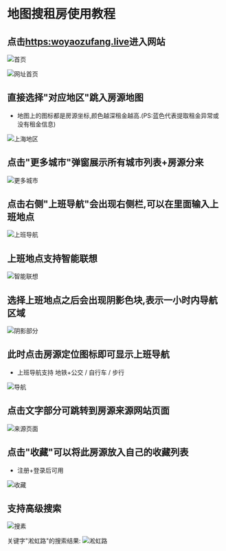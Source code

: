 # 地图搜租房使用教程

## 点击[https:woyaozufang.live](https://woyaozufang.live/)进入网站

![首页](http://7xrayk.com1.z0.glb.clouddn.com/%E5%B1%8F%E5%B9%95%E5%BF%AB%E7%85%A7%202018-05-12%20%E4%B8%8B%E5%8D%8810.22.30.png)

![网址首页](http://7xrayk.com1.z0.glb.clouddn.com/%E5%B1%8F%E5%B9%95%E5%BF%AB%E7%85%A7%202018-05-12%20%E4%B8%8B%E5%8D%889.59.50.png)

## 直接选择"对应地区"跳入房源地图

- 地图上的图标都是房源坐标,颜色越深租金越高.(PS:蓝色代表提取租金异常或没有租金信息)

![上海地区](http://7xrayk.com1.z0.glb.clouddn.com/%E5%B1%8F%E5%B9%95%E5%BF%AB%E7%85%A7%202018-05-12%20%E4%B8%8B%E5%8D%8810.02.13.png)


## 点击"更多城市"弹窗展示所有城市列表+房源分来

![更多城市](http://7xrayk.com1.z0.glb.clouddn.com/%E5%B1%8F%E5%B9%95%E5%BF%AB%E7%85%A7%202018-05-12%20%E4%B8%8B%E5%8D%8810.02.13.png)

## 点击右侧"上班导航"会出现右侧栏,可以在里面输入上班地点

![上班导航](http://7xrayk.com1.z0.glb.clouddn.com/%E5%B1%8F%E5%B9%95%E5%BF%AB%E7%85%A7%202018-05-12%20%E4%B8%8B%E5%8D%8810.08.31.png)

## 上班地点支持智能联想
![智能联想](http://7xrayk.com1.z0.glb.clouddn.com/%E5%B1%8F%E5%B9%95%E5%BF%AB%E7%85%A7%202018-05-12%20%E4%B8%8B%E5%8D%8810.09.18.png)

## 选择上班地点之后会出现阴影色块,表示一小时内导航区域

![阴影部分](http://7xrayk.com1.z0.glb.clouddn.com/%E5%B1%8F%E5%B9%95%E5%BF%AB%E7%85%A7%202018-05-12%20%E4%B8%8B%E5%8D%8810.11.46.png)

## 此时点击房源定位图标即可显示上班导航

- 上班导航支持 地铁+公交 / 自行车 / 步行

![导航](http://7xrayk.com1.z0.glb.clouddn.com/%E5%B1%8F%E5%B9%95%E5%BF%AB%E7%85%A7%202018-05-12%20%E4%B8%8B%E5%8D%8810.12.42.png)

## 点击文字部分可跳转到房源来源网站页面

![来源页面](http://7xrayk.com1.z0.glb.clouddn.com/%E5%B1%8F%E5%B9%95%E5%BF%AB%E7%85%A7%202018-05-12%20%E4%B8%8B%E5%8D%8810.14.50.png)

## 点击"收藏"可以将此房源放入自己的收藏列表

- 注册+登录后可用

![收藏](http://7xrayk.com1.z0.glb.clouddn.com/%E5%B1%8F%E5%B9%95%E5%BF%AB%E7%85%A7%202018-05-12%20%E4%B8%8B%E5%8D%8810.15.26.png)

## 支持高级搜索

![搜素](http://7xrayk.com1.z0.glb.clouddn.com/%E5%B1%8F%E5%B9%95%E5%BF%AB%E7%85%A7%202018-05-12%20%E4%B8%8B%E5%8D%8810.17.05.png)

关键字"淞虹路"的搜索结果:
![淞虹路](http://7xrayk.com1.z0.glb.clouddn.com/%E5%B1%8F%E5%B9%95%E5%BF%AB%E7%85%A7%202018-05-12%20%E4%B8%8B%E5%8D%8810.18.27.png)

